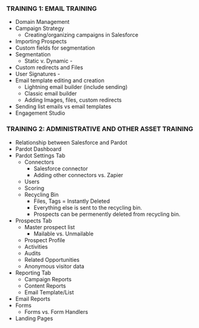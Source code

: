 ### TRAINING 1: EMAIL TRAINING 
- Domain Management
- Campaign Strategy 
	- Creating/organizing campaigns in Salesforce 
- Importing Prospects 
- Custom fields for segmentation 
- Segmentation 
	- Static v. Dynamic - 
- Custom redirects and Files  
- User Signatures - 
- Email template editing and creation 
	- Lightning email builder (include sending) 
	- Classic email builder 
	- Adding Images, files, custom redirects 
- Sending list emails vs email templates  
- Engagement Studio 

### TRAINING 2: ADMINISTRATIVE AND OTHER ASSET TRAINING 
- Relationship between Salesforce and Pardot 
- Pardot Dashboard 
- Pardot Settings Tab 
	- Connectors 
		- Salesforce connector 
		- Adding other connectors vs. Zapier 
	- Users 
	- Scoring 
	- Recycling Bin 
		- Files, Tags = Instantly Deleted 
		- Everything else is sent to the recycling bin. 
		- Prospects can be permenently deleted from recycling bin. 
- Prospects Tab 
	- Master prospect list 
		- Mailable vs. Unmailable 
	- Prospect Profile 
	- Activities 
	- Audits 
	- Related Opportunities 
	- Anonymous visitor data 
- Reporting Tab
	- Campaign Reports 
	- Content Reports
	- Email Template/List 
- Email Reports 
- Forms 
	- Forms vs. Form Handlers 
- Landing Pages
